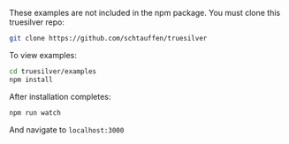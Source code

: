These examples are not included in the npm package. You must clone this truesilver repo:

```bash
git clone https://github.com/schtauffen/truesilver
```

To view examples:

```bash
cd truesilver/examples
npm install
```

After installation completes:
```bash
npm run watch
```

And navigate to `localhost:3000`
